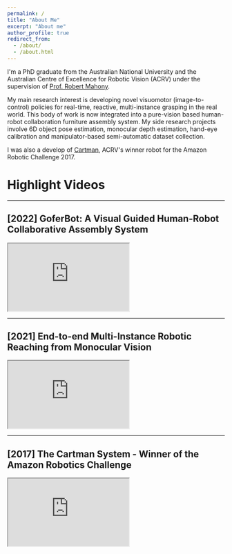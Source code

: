 ```yaml
---
permalink: /
title: "About Me"
excerpt: "About me"
author_profile: true
redirect_from: 
  - /about/
  - /about.html
---
```



I'm a PhD graduate from the Australian National University and the Australian Centre of Excellence for Robotic Vision (ACRV) under the supervision of [Prof. Robert Mahony](https://cecs.anu.edu.au/people/robert-mahony#acton-tabs-link--tabs-0-middle-3). 

My main research interest is developing novel visuomotor (image-to-control) policies for real-time, reactive, multi-instance grasping in the real world. This body of work is now integrated into a pure-vision based human-robot collaboration furniture assembly system. My side research projects involve 6D object pose estimation, monocular depth estimation, hand-eye calibration and manipulator-based semi-automatic dataset collection.

I was also a develop of [Cartman](https://www.technologyreview.com/2017/07/31/150252/amazons-new-robo-picker-champion-is-proudly-inhuman/), ACRV's winner robot for the Amazon Robotic Challenge 2017. 


# Highlight Videos
---

## [2022] GoferBot: A Visual Guided Human-Robot Collaborative Assembly System
  <iframe 
  width="280"
  height="157"
  src="https://www.youtube.com/embed/Fo5XI5OJ4QQ">
  </iframe>

---
## [2021] End-to-end Multi-Instance Robotic Reaching from Monocular Vision
  <iframe width="280" height="157" src="https://www.youtube.com/embed/ebJEIg8Nup4"></iframe>

---

## [2017] The Cartman System - Winner of the Amazon Robotics Challenge
  <iframe width="280" height="157" src="https://www.youtube.com/embed/AljePt7Mh6U"></iframe>